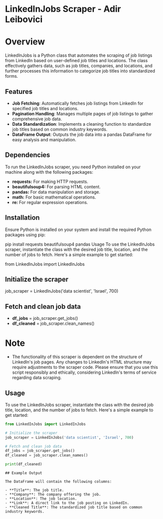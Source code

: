 # LinkedInJobs Scraper - Adir Leibovici

# Overview
LinkedInJobs is a Python class that automates the scraping of job listings from LinkedIn based on user-defined job titles and locations. The class effectively gathers data, such as job titles, companies, and locations, and further processes this information to categorize job titles into standardized forms.

## Features
- **Job Fetching**: Automatically fetches job listings from LinkedIn for specified job titles and locations.
- **Pagination Handling**: Manages multiple pages of job listings to gather comprehensive job data.
- **Data Standardization**: Implements a cleaning function to standardize job titles based on common industry keywords.
- **DataFrame Output**: Outputs the job data into a pandas DataFrame for easy analysis and manipulation.

## Dependencies
To run the LinkedInJobs scraper, you need Python installed on your machine along with the following packages:

- **requests:** For making HTTP requests.
- **beautifulsoup4:** For parsing HTML content.
- **pandas:** For data manipulation and storage.
- **math:** For basic mathematical operations.
- **re:** For regular expression operations.

## Installation
Ensure Python is installed on your system and install the required Python packages using pip:

pip install requests beautifulsoup4 pandas
Usage
To use the LinkedInJobs scraper, instantiate the class with the desired job title, location, and the number of jobs to fetch. Here's a simple example to get started:

from LinkedInJobs import LinkedInJobs

## Initialize the scraper
job_scraper = LinkedInJobs('data scientist', 'Israel', 700)

## Fetch and clean job data
- **df_jobs** = job_scraper.get_jobs()
- **df_cleaned** = job_scraper.clean_names()

# Note
- The functionality of this scraper is dependent on the structure of LinkedIn's job pages. Any changes to LinkedIn's HTML structure may require adjustments to the scraper code.
Please ensure that you use this script responsibly and ethically, considering LinkedIn's terms of service regarding data scraping.



## Usage
To use the LinkedInJobs scraper, instantiate the class with the desired job title, location, and the number of jobs to fetch. Here's a simple example to get started:
``` python
from LinkedInJobs import LinkedInJobs

# Initialize the scraper
job_scraper = LinkedInJobs('data scientist', 'Israel', 700)

# Fetch and clean job data
df_jobs = job_scraper.get_jobs()
df_cleaned = job_scraper.clean_names()

print(df_cleaned)
```
```
## Example Output

The DataFrame will contain the following columns:

- **Title**: The job title.
- **Company**: The company offering the job.
- **Location**: The job location.
- **Link**: A direct link to the job posting on LinkedIn.
- **Cleaned Title**: The standardized job title based on common industry keywords.

